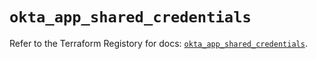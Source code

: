# `okta_app_shared_credentials`

Refer to the Terraform Registory for docs: [`okta_app_shared_credentials`](https://registry.terraform.io/providers/okta/okta/4.2.0/docs/resources/app_shared_credentials).
